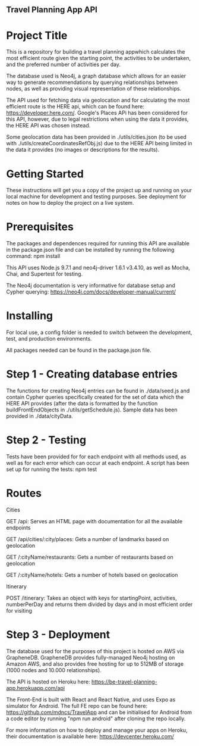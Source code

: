 
## Travel Planning App API

# Project Title
This is a repository for building a travel planning appwhich calculates the most efficient route given the starting point, the activities to be undertaken, and the preferred number of activities per day. 

The database used is Neo4j, a graph database which allows for an easier way to generate recommendations by querying relationships between nodes, as well as providing visual representation of these relationships.

The API used for fetching data via geolocation and for calculating the most efficient route is the HERE api, which can be found here:
https://developer.here.com/. Google's Places APi has been considered for this API, however, due to legal restrictions when using the data it provides, the HERE API was chosen instead.

Some geolocation data has been provided in ./utils/cities.json (to be used with ./utils/createCoordinatesRefObj.js) due to the HERE API being limited in the data it provides (no images or descriptions for the results).

# Getting Started
These instructions will get you a copy of the project up and running on your local machine for development and testing purposes. See deployment for notes on how to deploy the project on a live system.

# Prerequisites
The packages and dependences required for running this API are available in the package.json file and can be installed by running the following command: npm install

This API uses Node.js 9.7.1 and neo4j-driver 1.6.1 v3.4.10, as well as Mocha, Chai, and Supertest for testing.

The Neo4j documentation is very informative for database setup and Cypher querying:
https://neo4j.com/docs/developer-manual/current/

# Installing
For local use, a config folder is needed to switch between the development, test, and production environments.

All packages needed can be found in the package.json file.

# Step 1 - Creating database entries
The functions for creating Neo4j entries can be found in ./data/seed.js and contain Cypher queries specifically created for the set of data which the HERE API provides (after the data is formatted by the function buildFrontEndObjects in ./utils/getSchedule.js). Sample data has been provided in ./data/cityData.

# Step 2 - Testing
Tests have been provided for for each endpoint with all methods used, as well as for each error which can occur at each endpoint. A script has been set up for running the tests: npm test

# Routes

Cities

GET /api: Serves an HTML page with documentation for all the available endpoints

GET /api/cities/:city/places: Gets a number of landmarks based on geolocation

GET /:cityName/restaurants: Gets a number of restaurants based on geolocation

GET /:cityName/hotels: Gets a number of hotels based on geolocation

Itinerary

POST /itinerary: Takes an object with keys for startingPoint, activities, numberPerDay and returns them divided by days and in most efficient order for visiting

# Step 3 - Deployment

The database used for the purposes of this project is hosted on AWS via GrapheneDB. GrapheneDB provides fully-managed Neo4j hosting on Amazon AWS, and also provides free hosting for up to 512MB of storage (1000 nodes and 10.000 relationships). 

The API is hosted on Heroku here: https://be-travel-planning-app.herokuapp.com/api

The Front-End is built with React and React Native, and uses Expo as simulator for Android. The full FE repo can be found here: https://github.com/mdncs/TravelApp and can be initialised for Android from a code editor by running "npm run android" after cloning the repo locally.

For more information on how to deploy and manage your apps on Heroku, their documentation is available here: https://devcenter.heroku.com/